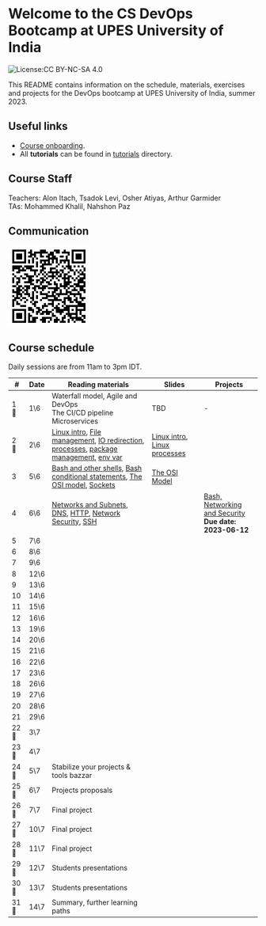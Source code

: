 # Welcome to the CS DevOps Bootcamp at UPES University of India

![License:CC BY-NC-SA 4.0](https://img.shields.io/badge/License-CC%20BY--NC--SA%204.0-lightgrey.svg)

This README contains information on the schedule, materials, exercises and projects for the DevOps bootcamp at UPES University of India, summer 2023.

## Useful links

- [Course onboarding](onboarding.md).
- All **tutorials** can be found in [tutorials](tutorials) directory.

## Course Staff

Teachers: Alon Itach, Tsadok Levi, Osher Atiyas, Arthur Garmider     
TAs: Mohammed Khalil, Nahshon Paz 

## Communication 

![](.img/slack.png)

## Course schedule

Daily sessions are from 11am to 3pm IDT.


| #  |  Date |  Reading materials | Slides | Projects  |
|---|---|---|---|---|
| 1 🤝 | 	1\6 | Waterfall model, Agile and DevOps<br>The CI/CD pipeline<br>Microservices | TBD | - |
| 2 🤝 | 	2\6 | [Linux intro](tutorials/linux_intro.md), [File management](tutorials/linux_file_management.md), [IO redirection](tutorials/linux_io_redirection.md), [processes](tutorials/linux_processes.md), [package management](tutorials/linux_package_management.md), [env var](tutorials/linux_environment_variables.md) | [Linux intro](https://alonitac.github.io/DevOpsBootcampUPES/slides/linux_intro.html), [Linux processes](https://alonitac.github.io/DevOpsBootcampUPES/slides/linux_processes.html) | 
| 3 | 	5\6 | [Bash and other shells](tutorials/bash_and_other_shells.md), [Bash conditional statements](tutorials/bash_conditional_statements.md), [The OSI model](tutorials/networking_OSI_model.md), [Sockets](tutorials/networking_linux_sockets.md) | [The OSI Model](https://alonitac.github.io/DevOpsBootcampUPES/slides/networking_OSI_model.html) |
| 4 | 	6\6 | [Networks and Subnets](tutorials/networking_computer_nets.md), [DNS](tutorials/networking_dns.md), [HTTP](tutorials/networking_http.md),  [Network Security](tutorials/networking_security.md), [SSH](tutorials/networking_ssh.md) |  | [Bash, Networking and Security](projects/bash_networking_security) <br> **Due date: 2023-06-12** | 
| 5 | 	7\6 |  
| 6 | 	8\6 | 
| 7 | 	9\6 | 
| 8 | 	12\6 | 
| 9 | 	13\6 | 
| 10 | 	14\6 | 
| 11 | 	15\6 | 
| 12 | 	16\6 | 
| 13 | 	19\6 | 
| 14 | 	20\6 | 
| 15 | 	21\6 | 
| 16 | 	22\6 | 
| 17 | 	23\6 | 
| 18 | 	26\6 | 
| 19 | 	27\6 | 
| 20 | 	28\6 | 
| 21 | 	29\6 | 
| 22 🤝 | 	3\7 | 
| 23 🤝 | 	4\7 | 
| 24 🤝 | 	5\7 | Stabilize your projects & tools bazzar
| 25 🤝 | 	6\7 | Projects proposals
| 26 🤝 | 	7\7 | Final project
| 27 🤝 | 	10\7 | Final project
| 28 🤝 | 	11\7 | Final project
| 29 🤝 | 	12\7 | Students presentations
| 30 🤝 | 	13\7 | Students presentations
| 31 🤝 | 	14\7 | Summary, further learning paths





